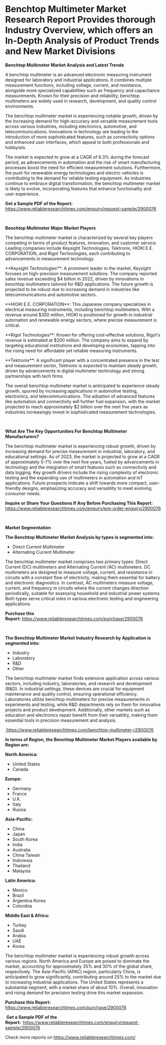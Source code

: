 <p><h1>Benchtop Multimeter Market Research Report Provides thorough Industry Overview, which offers an In-Depth Analysis of Product Trends and New Market Divisions</h1></p><p><strong>Benchtop Multimeter Market Analysis and Latest Trends</strong></p>
<p><p>A benchtop multimeter is an advanced electronic measuring instrument designed for laboratory and industrial applications. It combines multiple measurement functions, including voltage, current, and resistance, alongside more specialized capabilities such as frequency and capacitance measurements. Known for their precision and reliability, benchtop multimeters are widely used in research, development, and quality control environments.</p><p>The benchtop multimeter market is experiencing notable growth, driven by the increasing demand for high-accuracy and versatile measurement tools across various industries, including electronics, automotive, and telecommunications. Innovations in technology are leading to the introduction of more sophisticated features, such as connectivity options and enhanced user interfaces, which appeal to both professionals and hobbyists.</p><p>The market is expected to grow at a CAGR of 6.3% during the forecast period, as advancements in automation and the rise of smart manufacturing processes boost the need for efficient measurement solutions. Furthermore, the push for renewable energy technologies and electric vehicles is contributing to the demand for reliable testing equipment. As industries continue to embrace digital transformation, the benchtop multimeter market is likely to evolve, incorporating features that enhance functionality and user experience.</p></p>
<p><strong>Get a Sample PDF of the Report:&nbsp;</strong> <a href="https://www.reliableresearchtimes.com/enquiry/request-sample/2900076?utm_campaign=3291&utm_medium=2&utm_source=Github&utm_content=ia&utm_term=16032025&utm_id=benchtop-multimeter">https://www.reliableresearchtimes.com/enquiry/request-sample/2900076</a></p>
<p>&nbsp;</p>
<p><strong>Benchtop Multimeter Major Market Players</strong></p>
<p><p>The benchtop multimeter market is characterized by several key players competing in terms of product features, innovation, and customer service. Leading companies include Keysight Technologies, Tektronix, HIOKI E.E. CORPORATION, and Rigol Technologies, each contributing to advancements in measurement technology.</p><p>**Keysight Technologies**: A prominent leader in the market, Keysight focuses on high-precision measurement solutions. The company reported sales revenue exceeding $4 billion in 2022, driven by innovations in benchtop multimeters tailored for R&D applications. The future growth is projected to be robust due to increasing demand in industries like telecommunications and automotive sectors.</p><p>**HIOKI E.E. CORPORATION**: This Japanese company specializes in electrical measuring instruments, including benchtop multimeters. With a revenue around $350 million, HIOKI is positioned for growth in industrial automation and renewable energy sectors, where precise measurement is critical.</p><p>**Rigol Technologies**: Known for offering cost-effective solutions, Rigol's revenue is estimated at $200 million. The company aims to expand by targeting educational institutions and developing economies, tapping into the rising need for affordable yet reliable measuring instruments.</p><p>**Tektronix**: A significant player with a concentrated presence in the test and measurement sector, Tektronix is expected to maintain steady growth, driven by advancements in digital multimeter technology and strong partnerships with tech firms.</p><p>The overall benchtop multimeter market is anticipated to experience steady growth, spurred by increasing applications in automotive testing, electronics, and telecommunications. The adoption of advanced features like automation and connectivity will further fuel expansion, with the market projected to reach approximately $2 billion over the next five years as industries increasingly invest in sophisticated measurement technologies.</p></p>
<p>&nbsp;</p>
<p><strong>What Are The Key Opportunities For Benchtop Multimeter Manufacturers?</strong></p>
<p><p>The benchtop multimeter market is experiencing robust growth, driven by increasing demand for precise measurement in industrial, laboratory, and educational settings. As of 2023, the market is projected to grow at a CAGR of approximately 5-7% over the next five years, fueled by advancements in technology and the integration of smart features such as connectivity and data logging. Key growth drivers include the rising complexity of electronic testing and the expanding use of multimeters in automation and IoT applications. Future prospects indicate a shift towards more compact, user-friendly designs, emphasizing accuracy and versatility to meet evolving consumer needs.</p></p>
<p><strong>Inquire or Share Your Questions If Any Before Purchasing This Report:</strong> <a href="https://www.reliableresearchtimes.com/enquiry/pre-order-enquiry/2900076?utm_campaign=3291&utm_medium=2&utm_source=Github&utm_content=ia&utm_term=16032025&utm_id=benchtop-multimeter">https://www.reliableresearchtimes.com/enquiry/pre-order-enquiry/2900076</a></p>
<p>&nbsp;</p>
<p><strong>Market Segmentation</strong></p>
<p><strong>The Benchtop Multimeter Market Analysis by types is segmented into:</strong></p>
<p><ul><li>Direct Current Multimeter</li><li>Alternating Current Multimeter</li></ul></p>
<p><p>The benchtop multimeter market comprises two primary types: Direct Current (DC) multimeters and Alternating Current (AC) multimeters. DC multimeters are designed to measure voltage, current, and resistance in circuits with a constant flow of electricity, making them essential for battery and electronic diagnostics. In contrast, AC multimeters measure voltage, current, and frequency in circuits where the current changes direction periodically, suitable for assessing household and industrial power systems. Both types serve critical roles in various electronic testing and engineering applications.</p></p>
<p><strong>Purchase this Report:&nbsp;</strong><a href="https://www.reliableresearchtimes.com/purchase/2900076?utm_campaign=3291&utm_medium=2&utm_source=Github&utm_content=ia&utm_term=16032025&utm_id=benchtop-multimeter">https://www.reliableresearchtimes.com/purchase/2900076</a></p>
<p>&nbsp;</p>
<p><strong>The Benchtop Multimeter Market Industry Research by Application is segmented into:</strong></p>
<p><ul><li>Industry</li><li>Laboratory</li><li>R&D</li><li>Other</li></ul></p>
<p><p>The benchtop multimeter market finds extensive application across various sectors, including industry, laboratories, and research and development (R&D). In industrial settings, these devices are crucial for equipment maintenance and quality control, ensuring operational efficiency. Laboratories utilize benchtop multimeters for precise measurements in experiments and testing, while R&D departments rely on them for innovative projects and product development. Additionally, other markets such as education and electronics repair benefit from their versatility, making them essential tools in precision measurement and analysis.</p></p>
<p><a href="https://www.reliableresearchtimes.com/benchtop-multimeter-r2900076?utm_campaign=3291&utm_medium=2&utm_source=Github&utm_content=ia&utm_term=16032025&utm_id=benchtop-multimeter">&nbsp;https://www.reliableresearchtimes.com/benchtop-multimeter-r2900076</a></p>
<p><strong>In terms of Region, the Benchtop Multimeter Market Players available by Region are:</strong></p>
<p>
    <p> <strong> North America: </strong>
        <ul>
            <li>United States</li>
            <li>Canada</li>
        </ul>
        </p> 
    <p> <strong> Europe: </strong>
        <ul>
            <li>Germany</li>
            <li>France</li>
            <li>U.K.</li>
            <li>Italy</li>
            <li>Russia</li>
        </ul>
        </p> 
    <p> <strong> Asia-Pacific: </strong>
        <ul>
            <li>China</li>
            <li>Japan</li>
            <li>South Korea</li>
            <li>India</li>
            <li>Australia</li>
            <li>China Taiwan</li>
            <li>Indonesia</li>
            <li>Thailand</li>
            <li>Malaysia</li>
        </ul>
        </p> 
    <p> <strong> Latin America: </strong>
        <ul>
            <li>Mexico</li>
            <li>Brazil</li>
            <li>Argentina Korea</li>
            <li>Colombia</li>
        </ul>
        </p> 
    <p> <strong> Middle East & Africa: </strong>
        <ul>
            <li>Turkey</li>
            <li>Saudi</li>
            <li>Arabia</li>
            <li>UAE</li>
            <li>Korea</li>
        </ul>
    </p>
    </p>
<p><p>The benchtop multimeter market is experiencing robust growth across various regions. North America and Europe are poised to dominate the market, accounting for approximately 35% and 30% of the global share, respectively. The Asia-Pacific (APAC) region, particularly China, is anticipated to grow significantly, contributing around 25% to the market due to increasing industrial applications. The United States represents a substantial segment, with a market share of about 10%. Overall, innovation and rising demand for precision testing drive this market expansion.</p></p>
<p><strong>Purchase this Report: </strong><a href="https://www.reliableresearchtimes.com/purchase/2900076?utm_campaign=3291&utm_medium=2&utm_source=Github&utm_content=ia&utm_term=16032025&utm_id=benchtop-multimeter">https://www.reliableresearchtimes.com/purchase/2900076</a></p>
<p>&nbsp;<strong>Get a Sample PDF of the Report:&nbsp;&nbsp;</strong><a href="https://www.reliableresearchtimes.com/enquiry/request-sample/2900076?utm_campaign=3291&utm_medium=2&utm_source=Github&utm_content=ia&utm_term=16032025&utm_id=benchtop-multimeter">https://www.reliableresearchtimes.com/enquiry/request-sample/2900076</a></p>
<p><strong></strong></p>
<p>Check more reports on <a href="https://www.reliableresearchtimes.com/?utm_campaign=3291&utm_medium=2&utm_source=Github&utm_content=ia&utm_term=16032025&utm_id=benchtop-multimeter">https://www.reliableresearchtimes.com/</a></p>